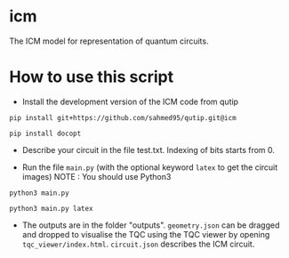 # icm
The ICM model for representation of quantum circuits.

How to use this script
======================

* Install the development version of the ICM code from qutip

```
pip install git+https://github.com/sahmed95/qutip.git@icm
```

```
pip install docopt
```

* Describe your circuit in the file test.txt. Indexing of bits starts from 0.

* Run the file `main.py` (with the optional keyword `latex` to get the circuit images)
NOTE : You should use Python3

```python3 main.py```


```python3 main.py latex```

* The outputs are in the folder "outputs". `geometry.json` can be dragged and dropped to visualise the TQC using the TQC viewer by opening `tqc_viewer/index.html`. `circuit.json` describes the ICM circuit.
